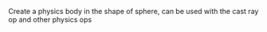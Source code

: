 Create a physics body in the shape of sphere, can be used with the cast ray op and other physics ops